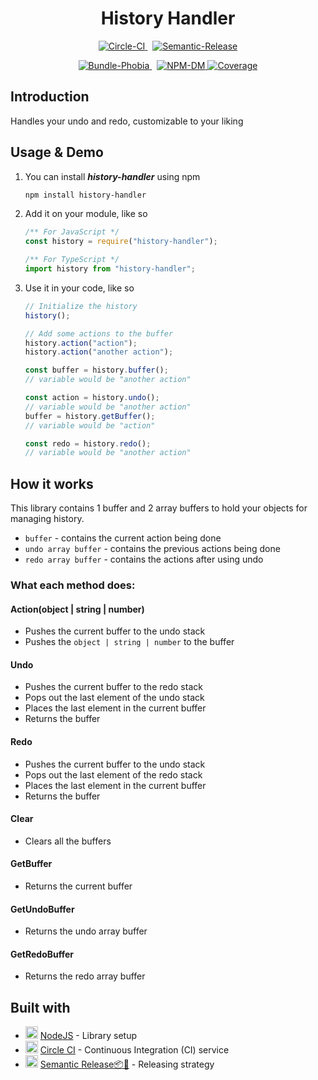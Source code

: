 <h1 align="center"> History Handler </h1>

<p align="center">
    <a href="https://circleci.com/gh/RinMinase/history-handler">
        <img alt="Circle-CI" src="https://img.shields.io/circleci/build/github/RinMinase/history-handler/master.svg?logo=circleci&style=for-the-badge">
    </a>&nbsp;
    <a href="https://semantic-release.gitbook.io/semantic-release/">
        <img alt="Semantic-Release" src="https://img.shields.io/badge/%20%20%F0%9F%93%A6%F0%9F%9A%80-semantic--release-e10079.svg?style=for-the-badge">
    </a>
</p>
<p align="center">
    <a href="https://bundlephobia.com/result?p=history-handler">
        <img alt="Bundle-Phobia" src="https://img.shields.io/bundlephobia/minzip/history-handler?logo=webpack&logoColor=white&style=for-the-badge">
    </a>&nbsp;
    <a href="https://www.npmjs.com/package/history-handler">
        <img alt="NPM-DM" src="https://img.shields.io/npm/dw/history-handler?logo=npm&style=for-the-badge">
    </a>
    <a href="https://coveralls.io/github/RinMinase/history-handler">
        <img alt="Coverage" src="https://img.shields.io/coveralls/github/RinMinase/history-handler?logo=coveralls&style=for-the-badge" />
    </a>
</p>

## Introduction

Handles your undo and redo, customizable to your liking

## Usage & Demo

1. You can install ***history-handler*** using npm

    ```bash
    npm install history-handler
    ```

2. Add it on your module, like so

    ```javascript
    /** For JavaScript */
    const history = require("history-handler");
    ```

    ```typescript
    /** For TypeScript */
    import history from "history-handler";
    ```

3. Use it in your code, like so

    ```javascript
    // Initialize the history
    history();

    // Add some actions to the buffer
    history.action("action");
    history.action("another action");

    const buffer = history.buffer();
    // variable would be "another action"

    const action = history.undo();
    // variable would be "another action"
    buffer = history.getBuffer();
    // variable would be "action"

    const redo = history.redo();
    // variable would be "another action"
    ```

## How it works

This library contains 1 buffer and 2 array buffers to hold your objects for managing history.

- `buffer` - contains the current action being done
- `undo array buffer` - contains the previous actions being done
- `redo array buffer` - contains the actions after using undo

### What each method does:

#### Action(object | string | number)
- Pushes the current buffer to the undo stack
- Pushes the `object | string | number` to the buffer

#### Undo
- Pushes the current buffer to the redo stack
- Pops out the last element of the undo stack
- Places the last element in the current buffer
- Returns the buffer

#### Redo
- Pushes the current buffer to the undo stack
- Pops out the last element of the redo stack
- Places the last element in the current buffer
- Returns the buffer

#### Clear
- Clears all the buffers

#### GetBuffer
- Returns the current buffer

#### GetUndoBuffer
- Returns the undo array buffer

#### GetRedoBuffer
- Returns the redo array buffer


## Built with
* <img width=20 height=20 src="https://nodejs.org/static/images/favicons/favicon-32x32.png"> [NodeJS](https://nodejs.org/) - Library setup
* <img width=20 height=20 src="https://dmmj3mmt94rvw.cloudfront.net/favicon-undefined.ico"> [Circle CI](https://circleci.com/) - Continuous Integration (CI) service
* <img width=20 height=20 src="https://blobscdn.gitbook.com/v0/b/gitbook-28427.appspot.com/o/spaces%2F-LGsE7zdvzHI5cG-XV6p%2Favatar.png?alt=media"> [Semantic Release📦🚀](https://semantic-release.gitbook.io/) - Releasing strategy
